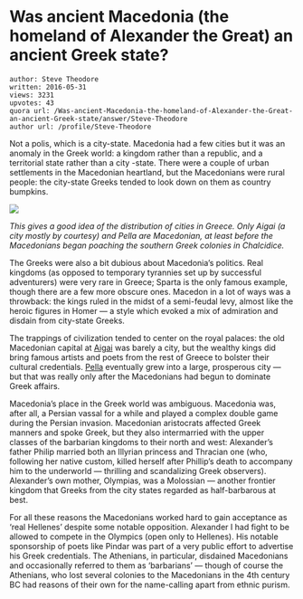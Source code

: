 # Was ancient Macedonia (the homeland of Alexander the Great) an ancient Greek state?

	author: Steve Theodore
	written: 2016-05-31
	views: 3231
	upvotes: 43
	quora url: /Was-ancient-Macedonia-the-homeland-of-Alexander-the-Great-an-ancient-Greek-state/answer/Steve-Theodore
	author url: /profile/Steve-Theodore


Not a polis, which is a city-state. Macedonia had a few cities but it was an anomaly in the Greek world: a kingdom rather than a republic, and a territorial state rather than a city -state. There were a couple of urban settlements in the Macedonian heartland, but the Macedonians were rural people: the city-state Greeks tended to look down on them as country bumpkins.

![](https://qph.fs.quoracdn.net/main-qimg-4e7c71e707bd6c2a093940a44dd4e292-c)

_This gives a good idea of the distribution of cities in Greece. Only Aigai (a city mostly by courtesy) and Pella are Macedonian, at least before the Macedonians began poaching the southern Greek colonies in Chalcidice._ 

The Greeks were also a bit dubious about Macedonia’s politics. Real kingdoms (as opposed to temporary tyrannies set up by successful adventurers) were very rare in Greece; Sparta is the only famous example, though there are a few more obscure ones. Macedon in a lot of ways was a throwback: the kings ruled in the midst of a semi-feudal levy, almost like the heroic figures in Homer — a style which evoked a mix of admiration and disdain from city-state Greeks.

The trappings of civilization tended to center on the royal palaces: the old Macedonian capital at [Aigai](https://en.wikipedia.org/wiki/Vergina) was barely a city, but the wealthy kings did bring famous artists and poets from the rest of Greece to bolster their cultural credentials. [Pella](https://en.wikipedia.org/wiki/Pella) eventually grew into a large, prosperous city — but that was really only after the Macedonians had begun to dominate Greek affairs.

Macedonia’s place in the Greek world was ambiguous. Macedonia was, after all, a Persian vassal for a while and played a complex double game during the Persian invasion. Macedonian aristocrats affected Greek manners and spoke Greek, but they also intermarried with the upper classes of the barbarian kingdoms to their north and west: Alexander’s father Philip married both an Illyrian princess and Thracian one (who, following her native custom, killed herself after Phillip’s death to accompany him to the underworld — thrilling and scandalizing Greek observers). Alexander’s own mother, Olympias, was a Molossian — another frontier kingdom that Greeks from the city states regarded as half-barbarous at best.

For all these reasons the Macedonians worked hard to gain acceptance as ‘real Hellenes’ despite some notable opposition. Alexander I had fight to be allowed to compete in the Olympics (open only to Hellenes). His notable sponsorship of poets like Pindar was part of a very public effort to advertise his Greek credentials. The Athenians, in particular, disdained Macedonians and occasionally referred to them as ‘barbarians’ — though of course the Athenians, who lost several colonies to the Macedonians in the 4th century BC had reasons of their own for the name-calling apart from ethnic purism.

